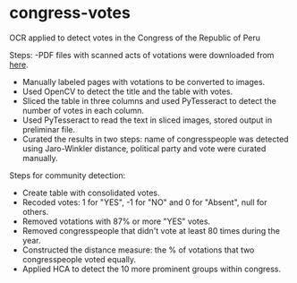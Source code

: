 # congress-votes
OCR applied to detect votes in the Congress of the Republic of Peru

Steps:
  -PDF files with scanned acts of votations were downloaded from [here](https://www.congreso.gob.pe/AsistenciasVotacionesPleno/).

  - Manually labeled pages with votations to be converted to images.
  - Used OpenCV to detect the title and the table with votes.
  - Sliced the table in three columns and used PyTesseract to detect the number of votes in each column.
  - Used PyTesseract to read the text in sliced images, stored output in preliminar file.
  - Curated the results in two steps: name of congresspeople was detected using Jaro-Winkler distance, political party and vote were curated manually.
  
 Steps for community detection:
  - Create table with consolidated votes.
  - Recoded votes: 1 for "YES", -1 for "NO" and 0 for "Absent", null for others.
  - Removed votations with 87% or more "YES" votes.
  - Removed congresspeople that didn't vote at least 80 times during the year.
  - Constructed the distance measure: the % of votations that two congresspeople voted equally.
  - Applied HCA to detect the 10 more prominent groups within congress.
  
 
